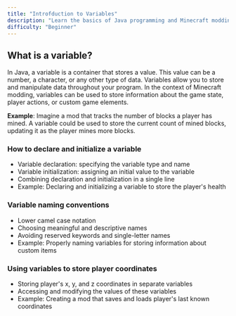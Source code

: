 ```yaml
---
title: "Introfduction to Variables"
description: "Learn the basics of Java programming and Minecraft modding."
difficulty: "Beginner"
---
```


## What is a variable?

In Java, a variable is a container that stores a value. This value can be a number, a character, or any other type of
data. Variables allow you to store and manipulate data throughout your program. In the context of Minecraft modding,
variables can be used to store information about the game state, player actions, or custom game elements.

**Example**: Imagine a mod that tracks the number of blocks a player has mined. A variable could be used to store the
current count of mined blocks, updating it as the player mines more blocks.

### How to declare and initialize a variable

- Variable declaration: specifying the variable type and name
- Variable initialization: assigning an initial value to the variable
- Combining declaration and initialization in a single line
- Example: Declaring and initializing a variable to store the player's health

### Variable naming conventions

- Lower camel case notation
- Choosing meaningful and descriptive names
- Avoiding reserved keywords and single-letter names
- Example: Properly naming variables for storing information about custom items

### Using variables to store player coordinates

- Storing player's x, y, and z coordinates in separate variables
- Accessing and modifying the values of these variables
- Example: Creating a mod that saves and loads player's last known coordinates